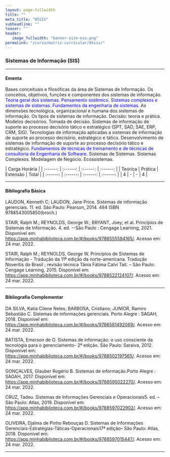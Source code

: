 ```yaml
---
layout: page-fullwidth
title: ""
meta_title: "85SIS"
subheadline: ""
teaser: ""
header:
   image_fullwidth: "banner-site-eso.png"
permalink: "/curso/matriz-curricular/85sis/"
---
```


### **Sistemas de Informação (SIS)**

<hr>

#### **Ementa**

Bases conceituais e filosóficas da área de Sistemas de Informação. Os conceitos, objetivos, funções   e   componentes   dos sistemas   de   informação. <class style="color: blue">Teoria geral dos sistemas. Pensamento sistêmico. Sistemas complexos e sistemas de sistemas. Fundamentos da engenharia de sistemas.</class> As dimensões tecnológica, organizacional e humana dos sistemas de informação.  Os tipos de sistemas de informação. Decisão: teoria e prática. Modelos decisórios. Tomada de decisão. Sistemas de informação de suporte ao processo decisório   tático   e   estratégico (SPT, SAD, SAE, ERP, CRM, SIG). Tecnologias de informação aplicadas a sistemas de informação de suporte ao processo decisório, estratégico e tático. Desenvolvimento de sistemas de informação de suporte ao processo decisório tático e estratégico. <class style="color: blue">Fundamentos de técnicas de treinamento e de técnicas de consultoria de Engenharia de Software.</class> Sistemas de Sistemas. Sistemas Complexos. Modelagem de Negócio. Ecossistemas. 

| Carga Horária | 
| :------: | :------: | :------: | :------: |
| Teórica | Prática | Extensão | Total |
| :------: | :------: | :------: | :------: |
| 4 | - | - | 4 |

<hr>

#### **Bibliografia Básica** 

LAUDON, Kenneth C; LAUDON, Jane Price. Sistemas de informação gerenciais. 11. ed. São Paulo: Pearson, 2014. 484 ISBN 9788543005850(broch.) 

STAIR, Ralph M.; REYNOLDS, George W.; BRYANT, Joey; et al. Princípios de Sistemas de Informação. 4. ed. --São Paulo : Cengage Learning, 2021. Disponível em: https://app.minhabiblioteca.com.br/#/books/9786555584165/. Acesso em: 24 mar. 2022. 

STAIR, Ralph M.; REYNOLDS, George W. Princípios de Sistemas de Informação - Tradução da 11ª edição da norte-americana. Tradução Noveritis do Brasil ; revisão técnica Tânia Fátima Calvi Tait. – São Paulo: Cengage Learning, 2015. Disponível em: https://app.minhabiblioteca.com.br/#/books/9788522124107/. Acesso em: 24 mar. 2022. 

<hr>

#### **Bibliografia Complementar**

DA SILVA, Katia Cilene Neles; BARBOSA, Cristiano; JUNIOR, Ramiro Sebastião C. Sistemas de informações gerenciais. Porto Alegre : SAGAH, 2018. Disponível em: https://app.minhabiblioteca.com.br/#/books/9786581492069/. Acesso em: 24 mar. 2022. 

BATISTA, Emerson de O. Sistemas de informação: o uso consciente da tecnologia para o gerenciamento- 2ª edição. São Paulo: Saraiva, 2012. Disponível em: https://app.minhabiblioteca.com.br/#/books/9788502197565/. Acesso em: 24 mar. 2022. 

GONÇALVES, Glauber Rogério B. Sistemas de informação.Porto Alegre : SAGAH, 2017. Disponível em: https://app.minhabiblioteca.com.br/#/books/9788595022270/. Acesso em: 24 mar. 2022. 

CRUZ, Tadeu. Sistemas de Informações Gerenciais e Operacionais5. ed. – São Paulo: Atlas, 2019. Disponível em: https://app.minhabiblioteca.com.br/#/books/9788597022902/. Acesso em: 24 mar. 2022. 

OLIVEIRA, Djalma de Pinho Rebouças D. Sistemas de Informações Gerenciais-Estratégias-Táticas-Operacionais17ª edição– São Paulo: Atlas, 2018. Disponível em: https://app.minhabiblioteca.com.br/#/books/9788597015447/. Acesso em: 24 mar. 2022. 

<hr>